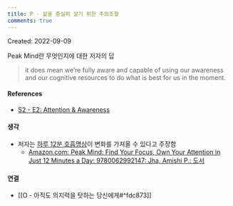 ```yaml
---
title: P - 삶을 충실히 살기 위한 주의조절
comments: true
---
```


Created: 2022-09-09

Peak Mind란 무엇인지에 대한 저자의 답

>it does mean we’re fully aware and capable of using our awareness and our cognitive resources to do what is best for us in the moment.

#### References
- [S2 - E2: Attention & Awareness](https://docs.google.com/document/d/e/2PACX-1vRtwc3kBS7M10yWcPH7YS-wOZleq0jh75QTY6S_XGYK4nnghBB2oA33b0U6zMPkG_ze_clUa7ES4y6k/pub)

#### 생각
- 저자는 [하루 12분 호흡명상](https://www.youtube.com/watch?v=1D9iWyXKqic#t=882.9895008101967)이 변화를 가져올 수 있다고 주장함
    - [Amazon.com: Peak Mind: Find Your Focus, Own Your Attention in Just 12 Minutes a Day: 9780062992147: Jha, Amishi P.: 도서](https://www.amazon.com/Peak-Mind-Attention-Invest-Minutes/dp/0062992147/ref=tmm_hrd_swatch_0?_encoding=UTF8&qid=&sr=)

#### 연결
- [[O - 아직도 의지력을 탓하는 당신에게#^fdc873]]
